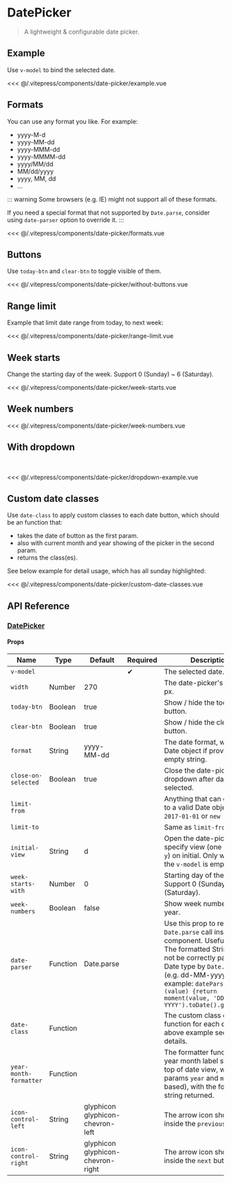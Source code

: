# DatePicker

> A lightweight & configurable date picker.

## Example

Use `v-model` to bind the selected date.

<DemoWrapper><date-picker-example/></DemoWrapper>

<<< @/.vitepress/components/date-picker/example.vue

## Formats

You can use any format you like. For example:

* yyyy-M-d
* yyyy-MM-dd
* yyyy-MMM-dd
* yyyy-MMMM-dd
* yyyy/MM/dd
* MM/dd/yyyy
* yyyy, MM, dd
* ...

::: warning
Some browsers (e.g. IE) might not support all of these formats.

If you need a special format that not supported by `Date.parse`, consider using `date-parser` option to override it.
:::

<DemoWrapper><date-picker-formats/></DemoWrapper>

<<< @/.vitepress/components/date-picker/formats.vue

## Buttons

Use `today-btn` and `clear-btn` to toggle visible of them.

<DemoWrapper><date-picker-without-buttons/></DemoWrapper>

<<< @/.vitepress/components/date-picker/without-buttons.vue

## Range limit

Example that limit date range from today, to next week:

<DemoWrapper><date-picker-range-limit/></DemoWrapper>

<<< @/.vitepress/components/date-picker/range-limit.vue

## Week starts

Change the starting day of the week. Support 0 (Sunday) ~ 6 (Saturday).

<DemoWrapper><date-picker-week-starts/></DemoWrapper>

<<< @/.vitepress/components/date-picker/week-starts.vue

## Week numbers

<DemoWrapper><date-picker-week-numbers/></DemoWrapper>

<<< @/.vitepress/components/date-picker/week-numbers.vue

## With dropdown

<br/>

<DemoWrapper><date-picker-dropdown-example/></DemoWrapper>

<<< @/.vitepress/components/date-picker/dropdown-example.vue

## Custom date classes

Use `date-class` to apply custom classes to each date button, which should be an function that:

* takes the date of button as the first param.
* also with current month and year showing of the picker in the second param.
* returns the class(es).

See below example for detail usage, which has all sunday highlighted:

<DemoWrapper><date-picker-custom-date-classes/></DemoWrapper>

<<< @/.vitepress/components/date-picker/custom-date-classes.vue

## API Reference

### [DatePicker](https://github.com/uiv-lib/uiv/blob/1.x/src/components/datepicker/DatePicker.vue)

#### Props

| Name                   | Type     | Default                           | Required | Description                                                                                                                                                                                                                                                                 |
|------------------------|----------|-----------------------------------|----------|-----------------------------------------------------------------------------------------------------------------------------------------------------------------------------------------------------------------------------------------------------------------------------|
| `v-model`              |          |                                   | &#10004; | The selected date.                                                                                                                                                                                                                                                          |
| `width`                | Number   | 270                               |          | The date-picker's width in px.                                                                                                                                                                                                                                              |
| `today-btn`            | Boolean  | true                              |          | Show / hide the today button.                                                                                                                                                                                                                                               |
| `clear-btn`            | Boolean  | true                              |          | Show / hide the clear button.                                                                                                                                                                                                                                               |
| `format`               | String   | yyyy-MM-dd                        |          | The date format, will emit Date object if provided as empty string.                                                                                                                                                                                                         |
| `close-on-selected`    | Boolean  | true                              |          | Close the date-picker dropdown after date selected.                                                                                                                                                                                                                         |
| `limit-from`           |          |                                   |          | Anything that can convert to a valid Date object. E.g. `2017-01-01` or `new Date()`.                                                                                                                                                                                        |
| `limit-to`             |          |                                   |          | Same as `limit-from`.                                                                                                                                                                                                                                                       |
| `initial-view`         | String   | d                                 |          | Open the date-picker with specify view (one of `d` / `m` / `y`) on initial. Only works if the `v-model` is empty.                                                                                                                                                           |
| `week-starts-with`     | Number   | 0                                 |          | Starting day of the week. Support 0 (Sunday) ~ 6 (Saturday).                                                                                                                                                                                                                |
| `week-numbers`         | Boolean  | false                             |          | Show week numbers of year.                                                                                                                                                                                                                                                  |
| `date-parser`          | Function | Date.parse                        |          | Use this prop to replace the `Date.parse` call inside the component. Useful when The formatted String can not be correctly parsed to Date type by `Date.parse` (e.g. dd-MM-yyyy). For example: `dateParser (value) {return moment(value, 'DD-MM-YYYY').toDate().getTime()}` |
| `date-class`           | Function |                                   |          | The custom class callback function for each date. See above example section for details.                                                                                                                                                                                    |
| `year-month-formatter` | Function |                                   |          | The formatter function of year month label string on top of date view, with 2 params `year` and `month` (0-based), with the formatted string returned.                                                                                                                      |
| `icon-control-left`    | String   | glyphicon glyphicon-chevron-left  |          | The arrow icon shown inside the `previous` button.                                                                                                                                                                                                                          |
| `icon-control-right`   | String   | glyphicon glyphicon-chevron-right |          | The arrow icon shown inside the `next` button.                                                                                                                                                                                                                              |
